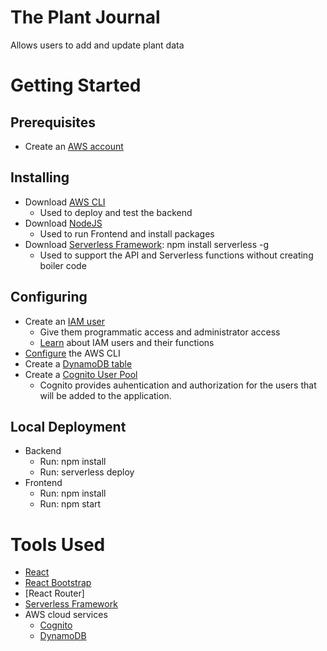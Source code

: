 # The Plant Journal
Allows users to add and update plant data
# Getting Started
## Prerequisites
   - Create an [AWS account](https://aws.amazon.com/account/)
## Installing 
   - Download [AWS CLI](https://aws.amazon.com/cli/)
     - Used to deploy and test the backend 
   - Download [NodeJS](https://nodejs.org/en/download/)
     - Used to run Frontend and install packages
   - Download [Serverless Framework](https://en.wikipedia.org/wiki/Serverless_Framework): npm install serverless -g
     - Used to support the API and Serverless functions without creating boiler code
## Configuring
   - Create an [IAM user](https://docs.aws.amazon.com/IAM/latest/UserGuide/id_users_create.html#id_users_create_console)
      - Give them programmatic access and administrator access
      - [Learn](https://docs.aws.amazon.com/IAM/latest/UserGuide/introduction.html) about IAM users and their functions
   - [Configure](https://docs.aws.amazon.com/cli/latest/userguide/cli-configure-quickstart.html) the AWS CLI
   - Create a [DynamoDB table](https://aws.amazon.com/getting-started/hands-on/create-nosql-table/)
   - Create a [Cognito User Pool](https://docs.aws.amazon.com/cognito/latest/developerguide/cognito-user-pool-as-user-directory.html)
      - Cognito provides auhentication and authorization for the users that will be added to the application.
## Local Deployment
   - Backend
      - Run: npm install
      - Run: serverless deploy
   - Frontend
     - Run: npm install
     - Run: npm start
# Tools Used
  - [React](https://reactjs.org/)
  - [React Bootstrap](https://react-bootstrap.github.io/)
  - [React Router]
  - [Serverless Framework](https://www.serverless.com/)
  - AWS cloud services
    - [Cognito](https://aws.amazon.com/cognito/)
    - [DynamoDB](https://www.dynamodbguide.com/)
